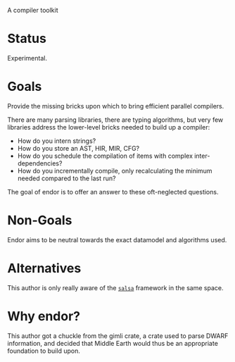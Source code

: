 A compiler toolkit

#   Status

Experimental.


#   Goals

Provide the missing bricks upon which to bring efficient parallel compilers.

There are many parsing libraries, there are typing algorithms, but very few libraries address the lower-level bricks needed to build up a compiler:

-   How do you intern strings?
-   How do you store an AST, HIR, MIR, CFG?
-   How do you schedule the compilation of items with complex inter-dependencies?
-   How do you incrementally compile, only recalculating the minimum needed compared to the last run?

The goal of endor is to offer an answer to these oft-neglected questions.


#   Non-Goals

Endor aims to be neutral towards the exact datamodel and algorithms used.


#   Alternatives

This author is only really aware of the [`salsa`](https://github.com/salsa-rs/salsa) framework in the same space.


#   Why endor?

This author got a chuckle from the gimli crate, a crate used to parse DWARF information, and decided that Middle Earth would thus be an appropriate foundation to build upon.
